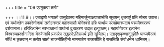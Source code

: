+++
title = "09 एवमुक्त्वा ततो"

+++
।।11.9।। एतादृशो भगवतो वासुदेवस्य महिमार्जुनपक्षपातश्चेति सूचयन्
धृतराष्ट्रं प्रति संजय उवाच। एवं यथोक्तेन प्रकारेणोक्त्वा ततोऽनन्तरं
महांश्चासौ योगेश्वरो हरिः पार्थाय परमप्रेमास्पदाय परममैश्वररुपं
दर्शयामास। हरिरित्यनेन स्वभक्तानां पार्थानां दुःखहरण उद्यत इत्युक्तम्।
महायोगेश्वर इत्यनेन विश्वरुपप्रदर्शनादिना येनकेनापि प्रकारेण
तद्धरणेऽतिसमर्थ इति सूचितम्। एतादृशकृष्णानुगृहीतैः पाण्जवैस्त्वं संधिं न
कृतवान् न करोष चातो चाजनीतिहीनो नाममात्रेण राजासीति हे राजन्निति
संबोधनेन ध्वनितम्।
